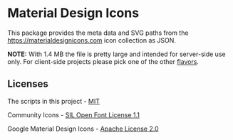 # Material Design Icons

This package provides the meta data and SVG paths from the https://materialdesignicons.com icon collection as JSON.

__NOTE:__ With 1.4 MB the file is pretty large and intended for server-side use only. For client-side projects please pick one of the other [flavors](https://www.npmjs.com/org/mdi).

## Licenses

The scripts in this project - [MIT](./LICENSE)

Community Icons - [SIL Open Font License 1.1](http://scripts.sil.org/cms/scripts/page.php?item_id=OFL_web)

Google Material Design Icons - [Apache License 2.0](https://github.com/google/material-design-icons/blob/master/LICENSE)